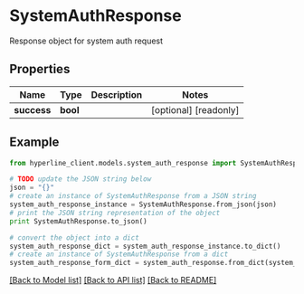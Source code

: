# SystemAuthResponse

Response object for system auth request

## Properties
Name | Type | Description | Notes
------------ | ------------- | ------------- | -------------
**success** | **bool** |  | [optional] [readonly] 

## Example

```python
from hyperline_client.models.system_auth_response import SystemAuthResponse

# TODO update the JSON string below
json = "{}"
# create an instance of SystemAuthResponse from a JSON string
system_auth_response_instance = SystemAuthResponse.from_json(json)
# print the JSON string representation of the object
print SystemAuthResponse.to_json()

# convert the object into a dict
system_auth_response_dict = system_auth_response_instance.to_dict()
# create an instance of SystemAuthResponse from a dict
system_auth_response_form_dict = system_auth_response.from_dict(system_auth_response_dict)
```
[[Back to Model list]](../README.md#documentation-for-models) [[Back to API list]](../README.md#documentation-for-api-endpoints) [[Back to README]](../README.md)



